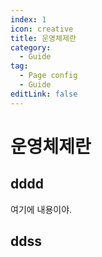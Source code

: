 ```yaml
---
index: 1
icon: creative
title: 운영체제란
category:
  - Guide
tag:
  - Page config
  - Guide
editLink: false
---
```


# 운영체제란

## dddd

여기에 내용이야.

## ddss
